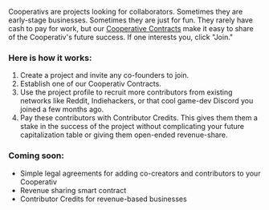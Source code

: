Cooperativs are projects looking for collaborators. Sometimes they are early-stage businesses. Sometimes
they are just for fun. They rarely have cash to pay for work, but our
[Cooperative Contracts](/contracts) make it easy to share of the Cooperativ's future success. If one
interests you, click "Join."

### Here is how it works: 
1. Create a project and invite any co-founders to join.
2. Establish one of our Cooperativ Contracts. 
3. Use the project profile to recruit more contributors from existing networks like Reddit, Indiehackers, or that cool game-dev Discord you joined a few months ago.
4. Pay these contributors with Contributor Credits. This gives them them a stake in the success of the project without complicating your future capitalization table or giving them open-ended revenue-share.

### Coming soon: 
* Simple legal agreements for adding co-creators and contributors to your Cooperativ
* Revenue sharing smart contract
* Contributor Credits for revenue-based businesses
